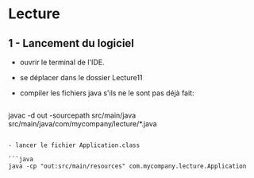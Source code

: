 # Lecture

## 1 - Lancement du logiciel

- ouvrir le terminal de l'IDE.

- se déplacer dans le dossier Lecture11

- compiler les fichiers java s'ils ne le sont pas déjà fait:
  
  ```java
 javac -d out -sourcepath src/main/java src/main/java/com/mycompany/lecture/*.java
  ```

- lancer le fichier Application.class
  
  ```java
  java -cp "out:src/main/resources" com.mycompany.lecture.Application
  ```
